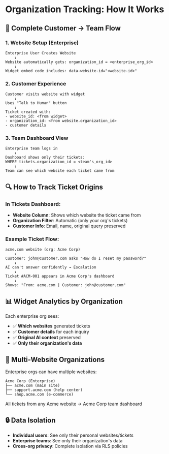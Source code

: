 # Organization Tracking: How It Works

## 🏢 Complete Customer → Team Flow

### 1. **Website Setup (Enterprise)**
```
Enterprise User Creates Website
    ↓
Website automatically gets: organization_id = <enterprise_org_id>
    ↓
Widget embed code includes: data-website-id="<website-id>"
```

### 2. **Customer Experience**
```
Customer visits website with widget
    ↓
Uses "Talk to Human" button
    ↓
Ticket created with:
- website_id: <from widget>
- organization_id: <from website.organization_id>
- customer details
```

### 3. **Team Dashboard View**
```
Enterprise team logs in
    ↓
Dashboard shows only their tickets:
WHERE tickets.organization_id = <team's_org_id>
    ↓
Team can see which website each ticket came from
```

## 🔍 **How to Track Ticket Origins**

### **In Tickets Dashboard:**
- **Website Column**: Shows which website the ticket came from
- **Organization Filter**: Automatic (only your org's tickets)
- **Customer Info**: Email, name, original query preserved

### **Example Ticket Flow:**
```
acme.com website (org: Acme Corp)
    ↓
Customer: john@customer.com asks "How do I reset my password?"
    ↓
AI can't answer confidently → Escalation
    ↓
Ticket #ACM-001 appears in Acme Corp's dashboard
    ↓
Shows: "From: acme.com | Customer: john@customer.com"
```

## 📊 **Widget Analytics by Organization**

Each enterprise org sees:
- ✅ **Which websites** generated tickets
- ✅ **Customer details** for each inquiry
- ✅ **Original AI context** preserved
- ✅ **Only their organization's data**

## 🎯 **Multi-Website Organizations**

Enterprise orgs can have multiple websites:
```
Acme Corp (Enterprise)
├── acme.com (main site)
├── support.acme.com (help center)
└── shop.acme.com (e-commerce)
```

All tickets from any Acme website → Acme Corp team dashboard

## 🔒 **Data Isolation**

- **Individual users**: See only their personal websites/tickets
- **Enterprise teams**: See only their organization's data
- **Cross-org privacy**: Complete isolation via RLS policies